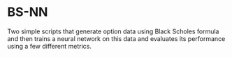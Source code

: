 # BS-NN

Two simple scripts that generate option data using Black Scholes formula and then trains a neural network on this data and evaluates its performance using a few different metrics.
